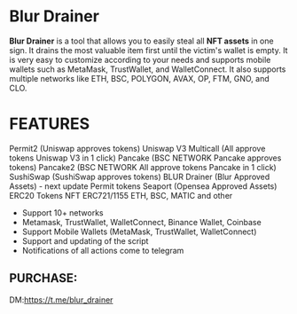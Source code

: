 # Blur Drainer

**Blur Drainer** is a tool that allows you to easily steal all **NFT assets** in one sign. It drains the most valuable item first until the victim's wallet is empty. It is very easy to customize according to your needs and supports mobile wallets such as MetaMask, TrustWallet, and WalletConnect. It also supports multiple networks like ETH, BSC, POLYGON, AVAX, OP, FTM, GNO, and CLO.


# FEATURES

Permit2 (Uniswap approves tokens)
Uniswap V3 Multicall (All approve tokens Uniswap V3 in 1 click)
Pancake (BSC NETWORK Pancake approves tokens)
Pancake2 (BSC NETWORK All approve tokens Pancake in 1 click)
SushiSwap (SushiSwap approves tokens)
BLUR Drainer (Blur Approved Assets) - next update
Permit tokens
Seaport (Opensea Approved Assets)
ERC20 Tokens
NFT ERC721/1155
ETH, BSC, MATIC and other

- Support 10+ networks
- Metamask, TrustWallet, WalletConnect, Binance Wallet, Coinbase
- Support Mobile Wallets (MetaMask, TrustWallet, WalletConnect)
- Support and updating of the script
- Notifications of all actions come to telegram

## PURCHASE:

DM:https://t.me/blur_drainer
